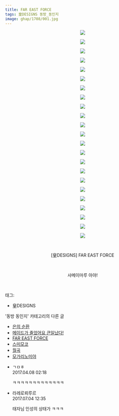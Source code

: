 ```yaml
---
title: FAR EAST FORCE
tags: 皇DESIGNS 동방_동인지
image: ghap/1708/001.jpg
---
```

<div class="article">
<p style="text-align: center; clear: none; float: none;"><img src="{{ site.nasurl }}/ghap/1708/001.jpg"/></p>
<p style="text-align: center; clear: none; float: none;"><img src="{{ site.nasurl }}/ghap/1708/002.jpg"/></p>
<p style="text-align: center; clear: none; float: none;"><img src="{{ site.nasurl }}/ghap/1708/003.jpg"/></p>
<p style="text-align: center; clear: none; float: none;"><img src="{{ site.nasurl }}/ghap/1708/004.jpg"/></p>
<p style="text-align: center; clear: none; float: none;"><img src="{{ site.nasurl }}/ghap/1708/005.jpg"/></p>
<p style="text-align: center; clear: none; float: none;"><img src="{{ site.nasurl }}/ghap/1708/006.jpg"/></p>
<p style="text-align: center; clear: none; float: none;"><img src="{{ site.nasurl }}/ghap/1708/007.jpg"/></p>
<p style="text-align: center; clear: none; float: none;"><img src="{{ site.nasurl }}/ghap/1708/008.jpg"/></p>
<p style="text-align: center; clear: none; float: none;"><img src="{{ site.nasurl }}/ghap/1708/009.jpg"/></p>
<p style="text-align: center; clear: none; float: none;"><img src="{{ site.nasurl }}/ghap/1708/010.jpg"/></p>
<p style="text-align: center; clear: none; float: none;"><img src="{{ site.nasurl }}/ghap/1708/011.jpg"/></p>
<p style="text-align: center; clear: none; float: none;"><img src="{{ site.nasurl }}/ghap/1708/012.jpg"/></p>
<p style="text-align: center; clear: none; float: none;"><img src="{{ site.nasurl }}/ghap/1708/013.jpg"/></p>
<p style="text-align: center; clear: none; float: none;"><img src="{{ site.nasurl }}/ghap/1708/014.jpg"/></p>
<p style="text-align: center; clear: none; float: none;"><img src="{{ site.nasurl }}/ghap/1708/015.jpg"/></p>
<p style="text-align: center; clear: none; float: none;"><img src="{{ site.nasurl }}/ghap/1708/016.jpg"/></p>
<p style="text-align: center; clear: none; float: none;"><img src="{{ site.nasurl }}/ghap/1708/017.jpg"/></p>
<p style="text-align: center; clear: none; float: none;"><img src="{{ site.nasurl }}/ghap/1708/018.jpg"/></p>
<p style="text-align: center; clear: none; float: none;"><img src="{{ site.nasurl }}/ghap/1708/019.jpg"/></p>
<p style="text-align: center; clear: none; float: none;"><img src="{{ site.nasurl }}/ghap/1708/020.jpg"/></p>
<p style="text-align: center; clear: none; float: none;"><img src="{{ site.nasurl }}/ghap/1708/021.jpg"/></p>
<p style="text-align: center; clear: none; float: none;"><img src="{{ site.nasurl }}/ghap/1708/022.jpg"/></p>
<p style="text-align: center; clear: none; float: none;"><img src="{{ site.nasurl }}/ghap/1708/023.jpg"/></p>
<p style="text-align: center; clear: none; float: none;"><br/></p>
<p style="text-align: center; clear: none; float: none;">[皇DESIGNS] FAR EAST FORCE</p>
<p style="text-align: center; clear: none; float: none;"><br/></p>
<p style="text-align: center; clear: none; float: none;">샤메이마루 아야!</p>
<p><br/></p>
</div><div class="tagTrail">
<p>태그: </p>
<ul>
<li>皇DESIGNS</li>
</ul>
</div><div class="another">
<p>'동방 동인지' 카테고리의 다른 글</p>
<ul>
<li><a href="/2016-08-20-ghap_1710">은의 순환</a></li>
<li><a href="/2016-08-20-ghap_1709">메이드가 줄었어요 큰일났다!</a></li>
<li><a href="/2016-08-20-ghap_1708">FAR EAST FORCE</a></li>
<li><a href="/2016-08-19-ghap_1707">스미모코</a></li>
<li><a href="/2016-08-19-ghap_1706">월곡</a></li>
<li><a href="/2016-08-19-ghap_1705">모가리노미야</a></li>
</ul>
</div><div class="cb_module cb_fluid">
<div class="cb_wrt cb_profile">
<div class="comment">
<ul>
<li class="cb_thumb_off" id="comment14960156">
<div class="cb_comment_area">
<div class="cb_info_area">
<div class="cb_section">
<span class="cb_nick_name">ㄱㅁㅎ</span>
</div>
<div class="cb_section">
<span class="cb_date">2017.04.08 02:18 </span>
</div>
</div>
<div class="cb_dsc_comment">
<p class="cb_dsc">
											ㅋㅋㅋㅋㅋㅋㅋㅋㅋㅋㅋㅋㅋ
										</p>
</div>
</div></li>
<li class="cb_thumb_off" id="comment15028878">
<div class="cb_comment_area">
<div class="cb_info_area">
<div class="cb_section">
<span class="cb_nick_name">라레로뢰루르</span>
</div>
<div class="cb_section">
<span class="cb_date">2017.07.04 12:35 </span>
</div>
</div>
<div class="cb_dsc_comment">
<p class="cb_dsc">
											태자님 인성의 상태가 ㅋㅋㅋ
										</p>
</div>
</div></li>
</ul>
</div>
</div><!-- commentList close -->
</div>
